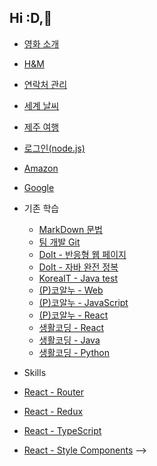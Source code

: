 ## Hi :D,👋 

<!-- ## My Repositories
### Projects
- [게시판](https://github.com/min2oyo/codinggangsa-board)
- [가위바위보 게임](https://github.com/min2oyo/noona-react-rps)
- [날씨](https://github.com/min2oyo/noona-react-weather)
- [H&M](https://github.com/min2oyo/noona-react-hnm)
- [연락처](https://github.com/min2oyo/noona-react-phonebook)
- [Netflix](https://github.com/min2oyo/legobitna-react-netflix)
- [Amazon](https://github.com/min2oyo/reactbacksu-amazon)

### 기능 정리
- [React](https://github.com/min2oyo/react-test)

### Study
- WEB
  - [Do it! 웹 표준의 정석](https://github.com/min2oyo/Eun-Sook-Kim-web)

- React
  - [(P)코알누 - React](https://github.com/min2oyo/noona-react)

- Java
  - [예제 정리](https://github.com/min2oyo/java)

- Spring
  - [온노트 - jsp](https://github.com/min2oyo/withonnote-jsp)

<br><br><br><br><br><br><br><br><br>


## 기존
- 기존 프로젝트들
<!--   - [공원, 어디로 갈까?](https://github.com/Couch-Coders/7th-park-fe) -->
<!--   - [영어 단어장](https://github.com/min2oyo/voca) -->
  - [영화 소개](https://github.com/min2oyo/movies)
  - [H&M](https://github.com/min2oyo/hnm)
  - [연락처 관리](https://github.com/min2oyo/phonebook)
  - [세계 날씨](https://github.com/min2oyo/world-weather)
  - [제주 여행](https://github.com/min2oyo/dream-jeju)
  - [로그인(node.js)](https://github.com/min2oyo/login-lecture)
  - [Amazon](https://github.com/min2oyo/amazon)
  - [Google](https://github.com/min2oyo/google)


- 기존 학습
  - [MarkDown 문법](https://github.com/min2oyo/markdown)
  - [팀 개발 Git](https://github.com/min2oyo/iTshirt)
  - [DoIt - 반응형 웹 페이지](https://github.com/min2oyo/doit-web-responsive)
  - [DoIt - 자바 완전 정복](https://github.com/min2oyo/java-complete-conquest)
  - [KoreaIT - Java test](https://github.com/min2oyo/java-answer)
  - [(P)코알누 - Web](https://github.com/min2oyo/noona-web)
  - [(P)코알누 - JavaScript](https://github.com/min2oyo/noona-js)
  - [(P)코알누 - React](https://github.com/min2oyo/noona-react-old)
  - [생활코딩 - React](https://github.com/min2oyo/egoing-react)
  - [생활코딩 - Java](https://github.com/min2oyo/egoing-java)
  - [생활코딩 - Python](https://github.com/min2oyo/egoing-python)

-  Skills
  - [React - Router](https://github.com/min2oyo/noona-react-router)
  - [React - Redux](https://github.com/min2oyo/noona-react-redux)
  - [React - TypeScript](https://github.com/min2oyo/angma-react-typescript)
  - [React - Style Components](https://github.com/min2oyo/nomad-style-components) -->



<!--
**min2oyo/min2oyo** is a ✨ _special_ ✨ repository because its `README.md` (this file) appears on your GitHub profile.

Here are some ideas to get you started:

- 🔭 I’m currently working on ...
- 🌱 I’m currently learning ...
- 👯 I’m looking to collaborate on ...
- 🤔 I’m looking for help with ...
- 💬 Ask me about ...
- 📫 How to reach me: ...
- 😄 Pronouns: ...
- ⚡ Fun fact: ...
-->

